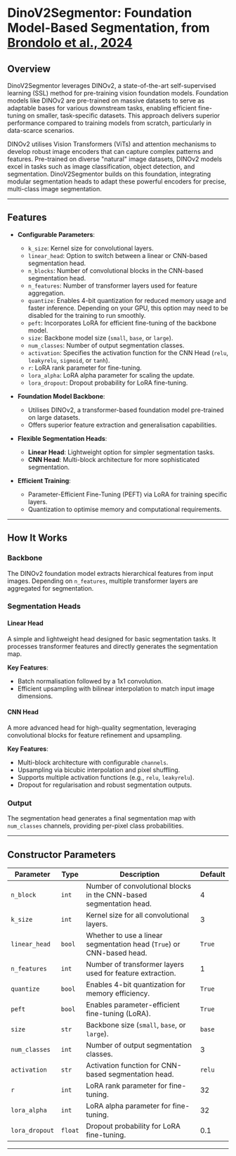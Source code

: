 # DinoV2Segmentor: Foundation Model-Based Segmentation, from [Brondolo et al., 2024](https://arxiv.org/pdf/2407.18100)

## Overview

DinoV2Segmentor leverages DINOv2, a state-of-the-art self-supervised learning (SSL) method for pre-training vision foundation models. Foundation models like DINOv2 are pre-trained on massive datasets to serve as adaptable bases for various downstream tasks, enabling efficient fine-tuning on smaller, task-specific datasets. This approach delivers superior performance compared to training models from scratch, particularly in data-scarce scenarios.

DINOv2 utilises Vision Transformers (ViTs) and attention mechanisms to develop robust image encoders that can capture complex patterns and features. Pre-trained on diverse "natural" image datasets, DINOv2 models excel in tasks such as image classification, object detection, and segmentation. DinoV2Segmentor builds on this foundation, integrating modular segmentation heads to adapt these powerful encoders for precise, multi-class image segmentation.

---
## Features

- **Configurable Parameters**:
  - `k_size`: Kernel size for convolutional layers.
  - `linear_head`: Option to switch between a linear or CNN-based segmentation head.
  - `n_blocks`: Number of convolutional blocks in the CNN-based segmentation head.
  - `n_features`: Number of transformer layers used for feature aggregation.
  - `quantize`: Enables 4-bit quantization for reduced memory usage and faster inference. Depending on your GPU, this option may need to be disabled for the training to run smoothly.
  - `peft`: Incorporates LoRA for efficient fine-tuning of the backbone model.
  - `size`: Backbone model size (`small`, `base`, or `large`).
  - `num_classes`: Number of output segmentation classes.
  - `activation`: Specifies the activation function for the CNN Head (`relu`, `leakyrelu`, `sigmoid`, or `tanh`).
  - `r`: LoRA rank parameter for fine-tuning.
  - `lora_alpha`: LoRA alpha parameter for scaling the update.
  - `lora_dropout`: Dropout probability for LoRA fine-tuning.

- **Foundation Model Backbone**:
  - Utilises DINOv2, a transformer-based foundation model pre-trained on large datasets.
  - Offers superior feature extraction and generalisation capabilities.

- **Flexible Segmentation Heads**:
  - **Linear Head**: Lightweight option for simpler segmentation tasks.
  - **CNN Head**: Multi-block architecture for more sophisticated segmentation.

- **Efficient Training**:
  - Parameter-Efficient Fine-Tuning (PEFT) via LoRA for training specific layers.
  - Quantization to optimise memory and computational requirements.

---
## How It Works

### Backbone
The DINOv2 foundation model extracts hierarchical features from input images. Depending on `n_features`, multiple transformer layers are aggregated for segmentation.

### Segmentation Heads
#### Linear Head
A simple and lightweight head designed for basic segmentation tasks. It processes transformer features and directly generates the segmentation map.

**Key Features**:
- Batch normalisation followed by a 1x1 convolution.
- Efficient upsampling with bilinear interpolation to match input image dimensions.

#### CNN Head
A more advanced head for high-quality segmentation, leveraging convolutional blocks for feature refinement and upsampling.

**Key Features**:
- Multi-block architecture with configurable `channels`.
- Upsampling via bicubic interpolation and pixel shuffling.
- Supports multiple activation functions (e.g., `relu`, `leakyrelu`).
- Dropout for regularisation and robust segmentation outputs.

### Output
The segmentation head generates a final segmentation map with `num_classes` channels, providing per-pixel class probabilities.

---
## Constructor Parameters

| Parameter       | Type    | Description                                                                | Default    |
|-----------------|---------|----------------------------------------------------------------------------|------------|
| `n_block`       | `int`   | Number of convolutional blocks in the CNN-based segmentation head.         | 4          |
| `k_size`        | `int`   | Kernel size for all convolutional layers.                                 | 3          |
| `linear_head`   | `bool`  | Whether to use a linear segmentation head (`True`) or CNN-based head.     | `True`     |
| `n_features`    | `int`   | Number of transformer layers used for feature extraction.                 | 1          |
| `quantize`      | `bool`  | Enables 4-bit quantization for memory efficiency.                         | `True`    |
| `peft`          | `bool`  | Enables parameter-efficient fine-tuning (LoRA).                          | `True`    |
| `size`          | `str`   | Backbone size (`small`, `base`, or `large`).                              | `base`     |
| `num_classes`   | `int`   | Number of output segmentation classes.                                    | 3          |
| `activation`    | `str`   | Activation function for CNN-based segmentation head.                      | `relu`     |
| `r`             | `int`   | LoRA rank parameter for fine-tuning.                                      | 32         |
| `lora_alpha`    | `int`   | LoRA alpha parameter for fine-tuning.                                     | 32         |
| `lora_dropout`  | `float` | Dropout probability for LoRA fine-tuning.                                 | 0.1        |

---
